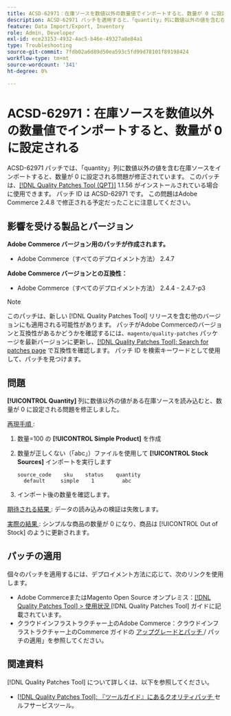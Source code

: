 ```yaml
---
title: ACSD-62971：在庫ソースを数値以外の数量値でインポートすると、数量が 0 に設定される
description: ACSD-62971 パッチを適用すると、「quantity」列に数値以外の値を含む在庫ソースを読み込むと、数量が 0 に設定されるAdobe Commerceの問題が修正されます。
feature: Data Import/Export, Inventory
role: Admin, Developer
exl-id: ece23153-4932-4ac5-b46e-49327a8e84a1
type: Troubleshooting
source-git-commit: 7fdb02a6d89d50ea593c5fd99d78101f89198424
workflow-type: tm+mt
source-wordcount: '341'
ht-degree: 0%

---
```


# ACSD-62971：在庫ソースを数値以外の数量値でインポートすると、数量が 0 に設定される

ACSD-62971 パッチでは、「quantity」列に数値以外の値を含む在庫ソースをインポートすると、数量が 0 に設定される問題が修正されています。 このパッチは、[[!DNL Quality Patches Tool (QPT)]](/help/tools/quality-patches-tool/quality-patches-tool-to-self-serve-quality-patches.md) 1.1.56 がインストールされている場合に使用できます。 パッチ ID は ACSD-62971 です。 この問題はAdobe Commerce 2.4.8 で修正される予定だったことに注意してください。

## 影響を受ける製品とバージョン

**Adobe Commerce バージョン用のパッチが作成されます。**

* Adobe Commerce（すべてのデプロイメント方法） 2.4.7

**Adobe Commerce バージョンとの互換性：**

* Adobe Commerce（すべてのデプロイメント方法） 2.4.4 - 2.4.7-p3

>[!NOTE]
>
>このパッチは、新しい [!DNL Quality Patches Tool] リリースを含む他のバージョンにも適用される可能性があります。 パッチがAdobe Commerceのバージョンと互換性があるかどうかを確認するには、`magento/quality-patches` パッケージを最新バージョンに更新し、[[!DNL Quality Patches Tool]: Search for patches page](https://experienceleague.adobe.com/tools/commerce-quality-patches/index.html?lang=ja) で互換性を確認します。 パッチ ID を検索キーワードとして使用して、パッチを見つけます。

## 問題

**[!UICONTROL Quantity]** 列に数値以外の値がある在庫ソースを読み込むと、数量が 0 に設定される問題を修正しました。

<u> 再現手順 </u>:

1. 数量=100 の **[!UICONTROL Simple Product]** を作成
1. 数量が正しくない（「abc」）ファイルを使用して **[!UICONTROL Stock Sources]** インポートを実行します

   ```table
   source_code    sku    status    quantity
     default     simple    1         abc
   ```

1. インポート後の数量を確認します。

<u> 期待される結果 </u>:
データの読み込みの検証は失敗します。

<u> 実際の結果 </u>:
シンプルな商品の数量が 0 になり、商品は [!UICONTROL Out of Stock] のように更新されます。

## パッチの適用

個々のパッチを適用するには、デプロイメント方法に応じて、次のリンクを使用します。

* Adobe CommerceまたはMagento Open Source オンプレミス：[[!DNL Quality Patches Tool] > 使用状況 ](/help/tools/quality-patches-tool/usage.md) [!DNL Quality Patches Tool] ガイドに記載されています。
* クラウドインフラストラクチャー上のAdobe Commerce：クラウドインフラストラクチャー上のCommerce ガイドの [ アップグレードとパッチ ](https://experienceleague.adobe.com/docs/commerce-cloud-service/user-guide/develop/upgrade/apply-patches.html?lang=ja)/ パッチの適用」を参照してください。

## 関連資料

[!DNL Quality Patches Tool] について詳しくは、以下を参照してください。

* [[!DNL Quality Patches Tool]: 『ツールガイド』にあるクオリティパッチ ](/help/tools/quality-patches-tool/quality-patches-tool-to-self-serve-quality-patches.md) セルフサービスツール。
